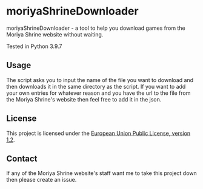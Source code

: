 # moriyaShrineDownloader
moriyaShrineDownloader - a tool to help you download games from the Moriya Shrine website without waiting.

Tested in Python 3.9.7
## Usage
The script asks you to input the name of the file you want to download and then downloads it in the same directory as the script. If you want to add your own entries for whatever reason and you have the url to the file from the Moriya Shrine's website then feel free to add it in the json.
## License 
This project is licensed under the [European Union Public License, version 1.2](https://joinup.ec.europa.eu/collection/eupl/eupl-text-eupl-12).
## Contact
If any of the Moriya Shrine website's staff want me to take this project down then please create an issue.
